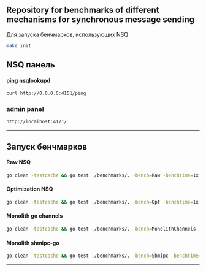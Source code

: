 ## Repository for benchmarks of different mechanisms for synchronous message sending 

Для запуска бенчмарков, использующих NSQ
```bash
make init
```

## NSQ панель

#### ping nsqlookupd
```bash
curl http://0.0.0.0:4151/ping
```

### admin panel
```bash
http://localhost:4171/
```
---


## Запуск бенчмарков

#### Raw NSQ 
```bash
go clean -testcache && go test ./benchmarks/. -bench=Raw -benchtime=1x -count=1
```
#### Optimization NSQ
```bash
go clean -testcache && go test ./benchmarks/. -bench=Opt -benchtime=1x -count=1
```

#### Monolith go channels
```bash
go clean -testcache && go test ./benchmarks/. -bench=MonolithChannels -benchtime=1x -count=1
```

#### Monolith shmipc-go
```bash
go clean -testcache && go test ./benchmarks/. -bench=Shmipc -benchtime=1x -count=1
```

---

